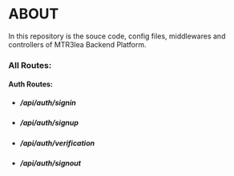 # ABOUT

In this repository is the souce code, config files, middlewares and controllers of MTR3lea Backend Platform. 

### All Routes:

#### Auth Routes:
- ##### /api/auth/signin
- ##### /api/auth/signup
- ##### /api/auth/verification
- ##### /api/auth/signout
